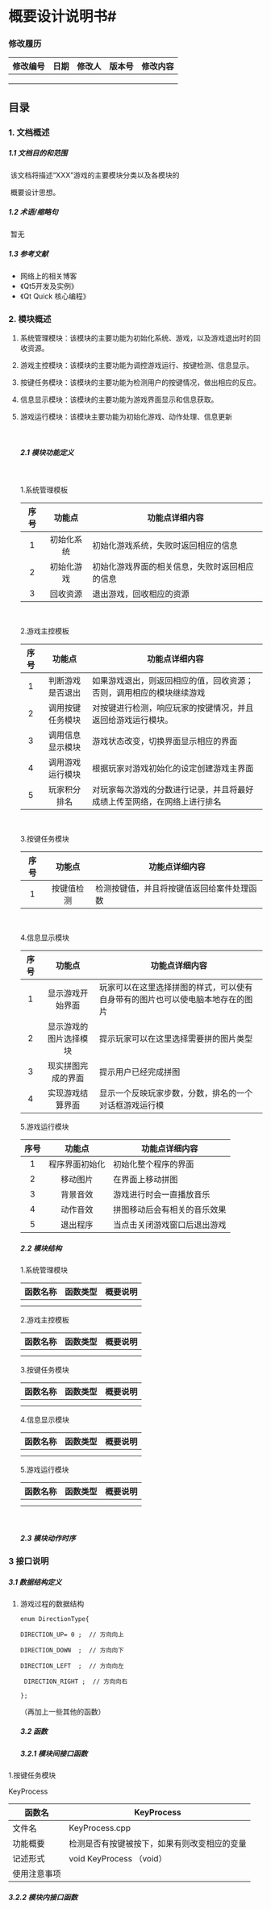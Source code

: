 # 概要设计说明书#

### 修改履历

| 修改编号 | 日期   | 修改人  | 版本号  | 修改内容 |
| ---- | ---- | ---- | ---- | ---- |
|      |      |      |      |      |
|      |      |      |      |      |
|      |      |      |      |      |



## 目录

### 1. 文档概述

#####  	1.1 文档目的和范围

​	该文档将描述“XXX”游戏的主要模块分类以及各模块的

​	概要设计思想。

##### 	1.2 术语/缩略句

​	暂无

##### 1.3  参考文献


-   网络上的相关博客
-   《Qt5开发及实例》
-   《Qt Quick 核心编程》


### 2. 模块概述

1. 系统管理模块：该模块的主要功能为初始化系统、游戏，以及游戏退出时的回收资源。

2. 游戏主控模块：该模块的主要功能为调控游戏运行、按键检测、信息显示。

3. 按键任务模块：该模块的主要功能为检测用户的按键情况，做出相应的反应。

4. 信息显示模块：该模块的主要功能为游戏界面显示和信息获取。

5. 游戏运行模块：该模块主要功能为初始化游戏、动作处理、信息更新

   ​

   ##### 	2.1 模块功能定义

   ​

   1.系统管理模板

   |  序号  |  功能点  | <center>功能点详细内容         |
   | :--: | :---: | :---------------------- |
   |  1   | 初始化系统 | 初始化游戏系统，失败时返回相应的信息      |
   |  2   | 初始化游戏 | 初始化游戏界面的相关信息，失败时返回相应的信息 |
   |  3   | 回收资源  | 退出游戏，回收相应的资源            |

   ​

   2.游戏主控模板

   |  序号  |   功能点    | <center>功能点详细内容                      |
   | :--: | :------: | ------------------------------------ |
   |  1   | 判断游戏是否退出 | 如果游戏退出，则返回相应的值，回收资源；否则，调用相应的模块继续游戏   |
   |  2   | 调用按键任务模块 | 对按键进行检测，响应玩家的按键情况，并且返回给游戏运行模块。       |
   |  3   | 调用信息显示模块 | 游戏状态改变，切换界面显示相应的界面                   |
   |  4   | 调用游戏运行模块 | 根据玩家对游戏初始化的设定创建游戏主界面                 |
   |  5   |  玩家积分排名  | 对玩家每次游戏的分数进行记录，并且将最好成绩上传至网络，在网络上进行排名 |

   ​

   3.按键任务模块

   |  序号  |  功能点  | <center>功能点详细内容       |
   | :--: | :---: | :-------------------- |
   |  1   | 按键值检测 | 检测按键值，并且将按键值返回给案件处理函数 |

   ​

   4.信息显示模块

   |  序号  |     功能点     | <center>功能点详细内容                         |
   | :--: | :---------: | :-------------------------------------- |
   |  1   |  显示游戏开始界面   | 玩家可以在这里选择拼图的样式，可以使有自身带有的图片也可以使电脑本地存在的图片 |
   |  2   | 显示游戏的图片选择模块 | 提示玩家可以在这里选择需要拼的图片类型                     |
   |  3   |  现实拼图完成的界面  | 提示用户已经完成拼图                              |
   |  4   |  实现游戏结算界面   | 显示一个反映玩家步数，分数，排名的一个对话框游戏运行模             |

   5.游戏运行模块

   |  序号  |   功能点   | <center>功能点详细内容 |
   | :--: | :-----: | --------------- |
   |  1   | 程序界面初始化 | 初始化整个程序的界面      |
   |  2   |  移动图片   | 在界面上移动拼图        |
   |  3   |  背景音效   | 游戏进行时会一直播放音乐    |
   |  4   |  动作音效   | 拼图移动后会有相关的音乐效果  |
   |  5   |  退出程序   | 当点击关闭游戏窗口后退出游戏  |

   ##### 	2.2 模块结构

   1.系统管理模块

   | 函数名称 | 函数类型 | 概要说明 |
   | :--: | :--: | :--: |
   |      |      |      |
   |      |      |      |

   2.游戏主控模板

   | 函数名称 | 函数类型 | 概要说明 |
   | ---- | ---- | ---- |
   |      |      |      |
   |      |      |      |

   3.按键任务模块

   | 函数名称 | 函数类型 | 概要说明 |
   | ---- | ---- | ---- |
   |      |      |      |
   |      |      |      |

   4.信息显示模块

   | 函数名称 | 函数类型 | 概要说明 |
   | ---- | ---- | ---- |
   |      |      |      |
   |      |      |      |

   5.游戏运行模块

   | 函数名称 | 函数类型 | 概要说明 |
   | ---- | ---- | ---- |
   |      |      |      |
   |      |      |      |

   ​

   ##### 	2.3 模块动作时序

### 3 接口说明

##### 	3.1 数据结构定义

1. 游戏过程的数据结构

   `enum DirectionType{`

   `DIRECTION_UP= 0 ;  // 方向向上`

   `DIRECTION_DOWN  ;  // 方向向下`

   `DIRECTION_LEFT  ;  // 方向向左  `

   ` DIRECTION_RIGHT ;  // 方向向右` 

   `};`

   （再加上一些其他的函数）

   ##### 3.2 函数

   ##### 	3.2.1 模块间接口函数

1.按键任务模块

KeyProcess

| 函数名    | KeyProcess             |
| ------ | ---------------------- |
| 文件名    | KeyProcess.cpp         |
| 功能概要   | 检测是否有按键被按下，如果有则改变相应的变量 |
| 记述形式   | void KeyProcess （void） |
| 使用注意事项 |                        |

##### 		3.2.2 模块内接口函数

### 